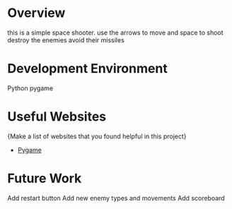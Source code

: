 # Overview

this is a simple space shooter. use the arrows to move and space to shoot
destroy the enemies
avoid their missiles

# Development Environment

Python 
pygame

# Useful Websites

{Make a list of websites that you found helpful in this project}
* [Pygame](https://www.pygame.org/)


# Future Work

Add restart button
Add new enemy types and movements
Add scoreboard